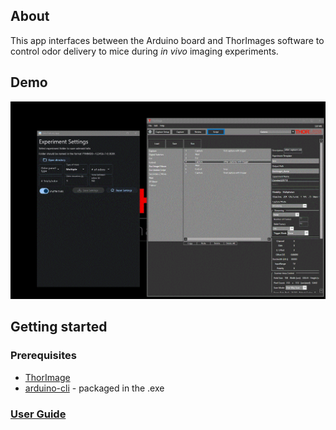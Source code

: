## About

This app interfaces between the Arduino board and ThorImages software to control odor delivery to mice during *in vivo* imaging experiments.

## Demo

![](https://github.com/janeswh/odor_delivery_app/blob/master/media/demo.gif)

## Getting started

### Prerequisites

* [ThorImage](https://www.thorlabs.com/newgrouppage9.cfm?objectgroup_id=9072#ad-image-0)
* [arduino-cli](https://github.com/arduino/arduino-cli) - packaged in the .exe

### [User Guide](https://github.com/janeswh/odor_delivery_app/blob/main/instructions.md)